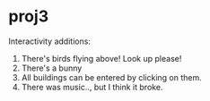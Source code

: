 # proj3

Interactivity additions: 
1. There's birds flying above! Look up please!
2. There's a bunny
3. All buildings can be entered by clicking on them. 
4. There was music.., but I think it broke.
